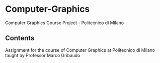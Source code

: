 # Computer-Graphics
Computer Graphics Course Project - Politecnico di Milano

## Contents
Assignment for the course of Computer Graphics at Politecnico di Milano taught by Professor Marco Gribaudo
